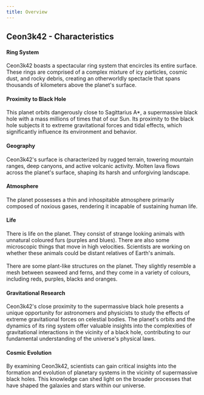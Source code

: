 ```yaml
---
title: Overview
---
```


## Ceon3k42 - Characteristics
#### Ring System
Ceon3k42 boasts a spectacular ring system that encircles its entire surface. These rings are comprised of a complex mixture of icy particles, cosmic dust, and rocky debris, creating an otherworldly spectacle that spans thousands of kilometers above the planet's surface.

#### Proximity to Black Hole
This planet orbits dangerously close to Sagittarius A*, a supermassive black hole with a mass millions of times that of our Sun. Its proximity to the black hole subjects it to extreme gravitational forces and tidal effects, which significantly influence its environment and behavior.

#### Geography
Ceon3k42's surface is characterized by rugged terrain, towering mountain ranges, deep canyons, and active volcanic activity. Molten lava flows across the planet's surface, shaping its harsh and unforgiving landscape.

#### Atmosphere
The planet possesses a thin and inhospitable atmosphere primarily composed of noxious gases, rendering it incapable of sustaining human life.

#### Life
There is life on the planet. They consist of strange looking animals with unnatural coloured furs (purples and blues). There are also some microscopic things that move in high velocities. Scientists are working on whether these animals could be distant relatives of Earth's animals.<br><br>There are some plant-like structures on the planet. They slightly resemble a mesh between seaweed and ferns, and they come in a variety of colours, including reds, purples, blacks and oranges. 

#### Gravitational Research
Ceon3k42's close proximity to the supermassive black hole presents a unique opportunity for astronomers and physicists to study the effects of extreme gravitational forces on celestial bodies. The planet's orbits and the dynamics of its ring system offer valuable insights into the complexities of gravitational interactions in the vicinity of a black hole, contributing to our fundamental understanding of the universe's physical laws.

#### Cosmic Evolution
By examining Ceon3k42, scientists can gain critical insights into the formation and evolution of planetary systems in the vicinity of supermassive black holes. This knowledge can shed light on the broader processes that have shaped the galaxies and stars within our universe.
